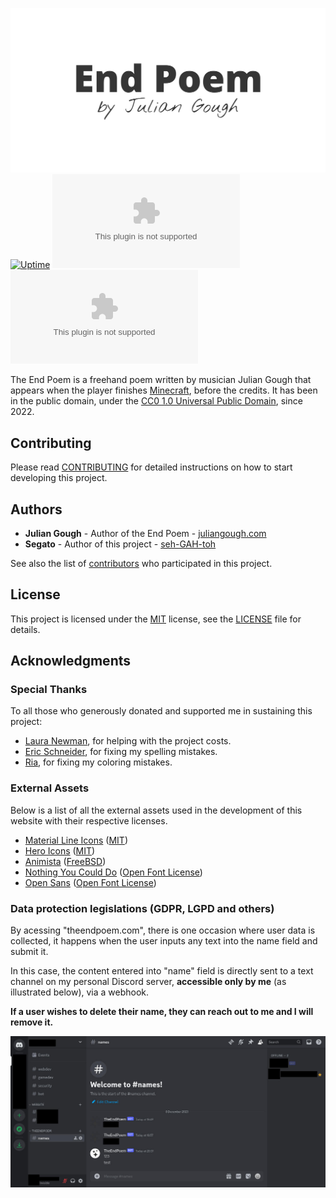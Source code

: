 [![Website](.github/assets/banner.svg)](https://www.theendpoem.com)
[![Uptime](https://img.shields.io/website?url=https%3A%2F%2Fwww.theendpoem.com)](https://img.shields.io/website?url=https%3A%2F%2Fwww.theendpoem.com)
[![HSTS Status](https://img.shields.io/hsts/preload/theendpoem.com)](https://img.shields.io/hsts/preload/theendpoem.com)
[![Mozilla HTTP Observatory](https://img.shields.io/mozilla-observatory/grade/www.theendpoem.com?publish)](https://img.shields.io/mozilla-observatory/grade/www.theendpoem.com?publish)

The End Poem is a freehand poem written by musician Julian Gough that appears when the player finishes [Minecraft](https://www.minecraft.net/), before the credits. It has been in the public domain, under the [CC0 1.0 Universal Public Domain](https://creativecommons.org/publicdomain/zero/1.0/), since 2022.

## Contributing

Please read [CONTRIBUTING](CONTRIBUTING.md) for detailed instructions on how to start developing this project.

## Authors

- **Julian Gough** - Author of the End Poem - [juliangough.com](https://www.juliangough.com/)
- **Segato** - Author of this project - [seh-GAH-toh](https://github.com/seh-GAH-toh)

See also the list of [contributors](https://github.com/seh-GAH-toh/EndPoem/graphs/contributors) who participated in this project.

## License

This project is licensed under the [MIT](https://choosealicense.com/licenses/mit/) license, see the [LICENSE](LICENSE) file for details.

## Acknowledgments

### Special Thanks

To all those who generously donated and supported me in sustaining this project:

- [Laura Newman](https://lauranewman.com/pages/index.php), for helping with the project costs.
- [Eric Schneider](https://github.com/ricdoric), for fixing my spelling mistakes.
- [Ria](https://github.com/MYSan7), for fixing my coloring mistakes.

### External Assets

Below is a list of all the external assets used in the development of this website with their respective licenses.

- [Material Line Icons](https://github.com/cyberalien/line-md) ([MIT](https://github.com/cyberalien/line-md/blob/master/license.txt))
- [Hero Icons](https://heroicons.com/) ([MIT](https://github.com/tailwindlabs/heroicons/blob/master/LICENSE))
- [Animista](https://animista.net) ([FreeBSD](https://animista.net/license))
- [Nothing You Could Do](https://fonts.google.com/specimen/Nothing+You+Could+Do) ([Open Font License](https://openfontlicense.org/))
- [Open Sans](https://fonts.google.com/specimen/Open+Sans) ([Open Font License](https://openfontlicense.org/))

### Data protection legislations (GDPR, LGPD and others)

By acessing "theendpoem.com", there is one occasion where user data is collected, it happens when the user inputs any text into the name field and submit it.

In this case, the content entered into "name" field is directly sent to a text channel on my personal Discord server, **accessible only by me** (as illustrated below), via a webhook.

**If a user wishes to delete their name, they can reach out to me and I will remove it.**

![My Discord private server](.github/assets/discord.jpg "My Discord private server")